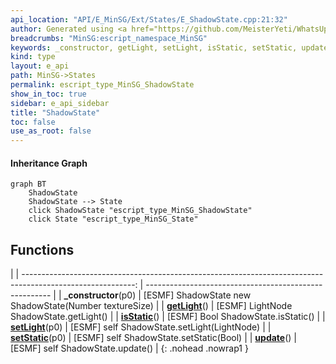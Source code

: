 ```yaml
---
api_location: "API/E_MinSG/Ext/States/E_ShadowState.cpp:21:32"
author: Generated using <a href="https://github.com/MeisterYeti/WhatsUpDoc">WhatsUpDoc</a>
breadcrumbs: "MinSG:escript_namespace_MinSG"
keywords: _constructor, getLight, setLight, isStatic, setStatic, update
kind: type
layout: e_api
path: MinSG->States
permalink: escript_type_MinSG_ShadowState
show_in_toc: true
sidebar: e_api_sidebar
title: "ShadowState"
toc: false
use_as_root: false
---
```


#### Inheritance Graph

```mermaid
graph BT
	ShadowState
	ShadowState --> State
	click ShadowState "escript_type_MinSG_ShadowState"
	click State "escript_type_MinSG_State"
```

## Functions

|
| ----------------------------------------------------------------------------------------------------------: | ------------------------------------------------------ | 
| **_constructor**(p0)                                                                                        | [ESMF] ShadowState new ShadowState(Number textureSize) | 
| **[getLight](classMinSG_1_1ShadowState#classMinSG_1_1ShadowState_1a39761bf09f4b93c3c524a339b55cd32f)**()    | [ESMF] LightNode ShadowState.getLight()                | 
| **[isStatic](classMinSG_1_1ShadowState#classMinSG_1_1ShadowState_1a7b1d134dbc65868d6d02e10d04cca97d)**()    | [ESMF] Bool ShadowState.isStatic()                     | 
| **[setLight](classMinSG_1_1ShadowState#classMinSG_1_1ShadowState_1adf30c805b1bc996e8e217b5897c44ca5)**(p0)  | [ESMF] self ShadowState.setLight(LightNode)            | 
| **[setStatic](classMinSG_1_1ShadowState#classMinSG_1_1ShadowState_1a300c178caef614788db825c99bd8d9a8)**(p0) | [ESMF] self ShadowState.setStatic(Bool)                | 
| **[update](classMinSG_1_1ShadowState#classMinSG_1_1ShadowState_1a1626e35fc1a82d4afa5cc0c3a05b1d81)**()      | [ESMF] self ShadowState.update()                       | 
{: .nohead .nowrap1 }

